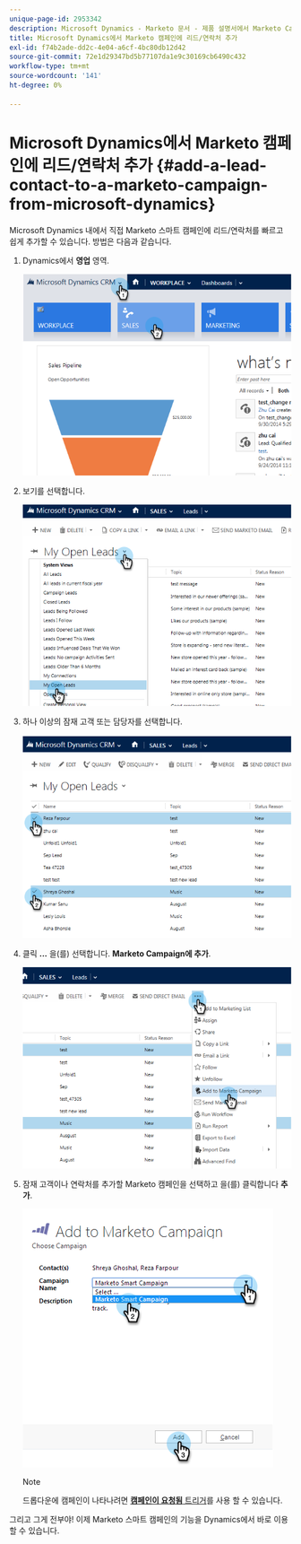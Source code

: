 ```yaml
---
unique-page-id: 2953342
description: Microsoft Dynamics - Marketo 문서 - 제품 설명서에서 Marketo Campaign에 리드/연락처 추가
title: Microsoft Dynamics에서 Marketo 캠페인에 리드/연락처 추가
exl-id: f74b2ade-dd2c-4e04-a6cf-4bc80db12d42
source-git-commit: 72e1d29347bd5b77107da1e9c30169cb6490c432
workflow-type: tm+mt
source-wordcount: '141'
ht-degree: 0%

---
```


# Microsoft Dynamics에서 Marketo 캠페인에 리드/연락처 추가 {#add-a-lead-contact-to-a-marketo-campaign-from-microsoft-dynamics}

Microsoft Dynamics 내에서 직접 Marketo 스마트 캠페인에 리드/연락처를 빠르고 쉽게 추가할 수 있습니다. 방법은 다음과 같습니다.

1. Dynamics에서 **영업** 영역.

   ![](assets/image2014-10-20-12-3a9-3a56.png)

1. 보기를 선택합니다.

   ![](assets/image2014-10-20-12-3a10-3a6.png)

1. 하나 이상의 잠재 고객 또는 담당자를 선택합니다.

   ![](assets/image2014-10-20-12-3a10-3a19.png)

1. 클릭 **...** 을(를) 선택합니다. **Marketo Campaign에 추가**.

   ![](assets/image2014-10-20-12-3a10-3a31.png)

1. 잠재 고객이나 연락처를 추가할 Marketo 캠페인을 선택하고 을(를) 클릭합니다 **추가**.

   ![](assets/image2014-10-20-12-3a10-3a42.png)

   >[!NOTE]
   >
   >드롭다운에 캠페인이 나타나려면  [**캠페인이 요청됨** 트리거](/help/marketo/product-docs/core-marketo-concepts/smart-campaigns/using-smart-campaigns/setting-up-a-trigger-smart-campaign-for-sales-using-campaign-is-requested.md)를 사용 할 수 있습니다.

그리고 그게 전부야! 이제 Marketo 스마트 캠페인의 기능을 Dynamics에서 바로 이용할 수 있습니다.
